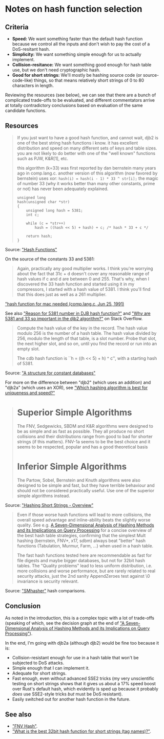 # Notes on hash function selection

## Criteria

- **Speed:** We want something faster than the default hash function because we control all the inputs and don't wish to pay the cost of a DoS-resitant hash.
- **Simplicity:** We want something simple enough for us to actually implement.
- **Collision-resitance:** We want something good enough for hash table use, but we don't need cryptographic hash.
- **Good for short strings:** We'll mostly be hashing source code (or source-code-like) things, so that means relatively short strings of 0 to 80 characters in length.

Reviewing the resources (see below), we can see that there are a bunch of complicated trade-offs to be evaluated, and different commentators arrive at totally contradictory conclusions based on evaluation of the same candidate functions.

## Resources

> If you just want to have a good hash function, and cannot wait, djb2 is one of the best string hash functions i know. it has excellent distribution and speed on many different sets of keys and table sizes. you are not likely to do better with one of the "well known" functions such as PJW, K&R[1], etc.
>
> this algorithm (k=33) was first reported by dan bernstein many years ago in comp.lang.c. another version of this algorithm (now favored by bernstein) uses xor: `hash(i) = hash(i - 1) * 33 ^ str[i];` the magic of number 33 (why it works better than many other constants, prime or not) has never been adequately explained.
>
>     unsigned long
>     hash(unsigned char *str)
>     {
>         unsigned long hash = 5381;
>         int c;
>
>         while (c = *str++)
>             hash = ((hash << 5) + hash) + c; /* hash * 33 + c */
>
>         return hash;
>     }

Source: ["Hash Functions"](http://www.cse.yorku.ca/~oz/hash.html)

On the source of the constants 33 and 5381:

> Again, practically any good multiplier works. I think you're worrying about the fact that 31c + d doesn't cover any reasonable range of hash values if c and d are between 0 and 255. That's why, when I discovered the 33 hash function and started using it in my compressors, I started with a hash value of 5381. I think you'll find that this does just as well as a 261 multiplier.

["hash function for mac needed (comp.lang.c, Jun 25, 1991)](https://groups.google.com/g/comp.lang.c/c/lSKWXiuNOAk/m/zstZ3SRhCjgJ)

See also ["Reason for 5381 number in DJB hash function?"](https://stackoverflow.com/a/13809282) and ["Why are 5381 and 33 so important in the djb2 algorithm?"](https://stackoverflow.com/q/1579721) on Stack Overflow.

> Compute the hash value of the key in the record. The hash value modulo 256 is the number of a hash table. The hash value divided by 256, modulo the length of that table, is a slot number. Probe that slot, the next higher slot, and so on, until you find the record or run into an empty slot.
>
> The cdb hash function is ``h = ((h << 5) + h) ^ c'', with a starting hash of 5381.

Source: ["A structure for constant databases"](http://cr.yp.to/cdb/cdb.txt)

For more on the difference between "djb2" (which uses an addition) and "djb2a" (which uses an XOR), see ["Which hashing algorithm is best for uniqueness and speed?"](https://softwareengineering.stackexchange.com/a/145633)

> # Superior Simple Algorithms
>
> The FNV, Sedgewicks, SBDM and K&R algorithms were designed to be as simple and as fast as possible. They all produce no short collisions and their distributions range from good to bad for shorter strings (if this matters). FNV-1a seems to be the best choice and it seems to be respected, popular and has a good theoretical basis
>
> # Inferior Simple Algorithms
>
> The Partow, Sobel, Bernstein and Knuth algorithms were also designed to be simple and fast, but they have terrible behaviour and should not be considered practically useful. Use one of the superior simple algorithms instead.

Source: ["Hashing Short Strings - Overview"](http://www.orthogonal.com.au/computers/hashstrings/)

>  Even if those worse hash functions will lead to more collisions, the overall speed advantage and inline-ability beats the slightly worse quality. See e.g. [A Seven-Dimensional Analysis of Hashing Methods and its Implications on Query Processing](https://bigdata.uni-saarland.de/publications/p249-richter.pdf) for a concise overview of the best hash table strategies, confirming that the simplest Mult hashing (bernstein, FNV*, x17, sdbm) always beat "better" hash functions (Tabulation, Murmur, Farm, ...) when used in a hash table.
>
> The fast hash functions tested here are recommendable as fast for file digests and maybe bigger databases, but not for 32bit hash tables. The "Quality problems" lead to less uniform distribution, i.e. more collisions and worse performance, but are rarely related to real security attacks, just the 2nd sanity AppendZeroes test against \0 invariance is security relevant.

Source: ["SMhasher"](https://github.com/rurban/smhasher) hash comparisons.

## Conclusion

As noted in the introduction, this is a complex topic with a lot of trade-offs (speaking of which, see the decision graph at the end of ["A Seven-Dimensional Analysis of Hashing Methods and its Implications on Query Processing"](https://bigdata.uni-saarland.de/publications/p249-richter.pdf)).

In the end, I'm going with djb2a (although djb2) would be fine too because it is:

- Collision-resistant enough for use in a hash table that won't be subjected to DoS attacks.
- Simple enough that I can implement it.
- Adequate for short strings.
- Fast enough, even without advanced SSE2 tricks (my very unscientific testing on short strings shows that it gives us about a 17% speed boost over Rust's default hash, which evidently is sped up because it probably _does_ use SSE2-style tricks _but_ must be DoS resistant).
- Easily switched out for another hash function in the future.

## See also

- ["FNV Hash"](http://www.isthe.com/chongo/tech/comp/fnv/).
- ["What is the best 32bit hash function for short strings (tag names)?"](https://stackoverflow.com/q/2351087).
